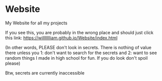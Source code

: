 # Website
My Website for all my projects

If you see this, you are probably in the wrong place and should just click this link: https://willllllliam.github.io/Website/index.html

(In other words, PLEASE don't look in secrets. There is nothing of value there unless you 1: don't want to search for the secrets and 2: want to see random things I made in high school for fun. If you do look don't spoil please)

Btw, secrets are currently inaccessible
